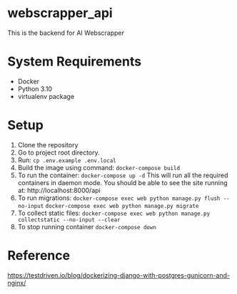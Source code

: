 # webscrapper_api
This is the backend for AI Webscrapper

# System Requirements
- Docker
- Python 3.10
- virtualenv package

# Setup
1. Clone the repository
2. Go to project root directory.
3. Run: `cp .env.example .env.local`
4. Build the image using command:
`docker-compose build`
5. To run the container:
`docker-compose up -d` This will run all the required containers in daemon mode. You should be able to see the site running at: http://localhost:8000/api
6. To run migrations:
`docker-compose exec web python manage.py flush --no-input`
`docker-compose exec web python manage.py migrate`
7. To collect static files:
`docker-compose exec web python manage.py collectstatic --no-input --clear`
8. To stop running container
`docker-compose down`

# Reference
https://testdriven.io/blog/dockerizing-django-with-postgres-gunicorn-and-nginx/
